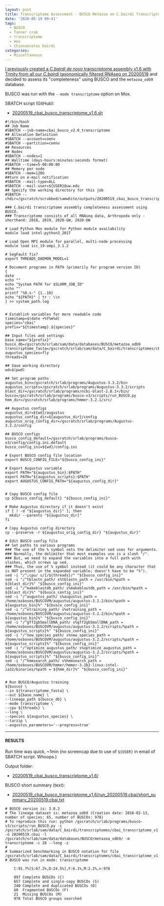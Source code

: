 ```yaml
---
layout: post
title: Transcriptome Assessment - BUSCO Metazoa on C.bairdi Transcriptome v1.6
date: '2020-05-19 09:41'
tags:
  - BUSCO
  - Tanner crab
  - transcriptome
  - mox
  - Chionoecetes bairdi
categories:
  - Miscellaneous
---
```

[I previously created a _C.bairdi_ _de novo_ transcriptome assembly v1.6 with Trinity from all our _C.bairdi_ taxonomically filtered RNAseq on 20200518](https://robertslab.github.io/sams-notebook/2020/05/18/Transcriptome-Assembly-C.bairdi-All-Arthropoda-specific-RNAseq-Data-with-Trinity-on-Mox.html) and decided to assess its "completeness" using BUSCO and the `metazoa_odb9` database.

BUSCO was run with the `--mode transcriptome` option on Mox.

SBATCH script (GitHub):

- [20200519_cbai_busco_transcriptome_v1.6.sh](https://github.com/RobertsLab/sams-notebook/blob/master/sbatch_scripts/20200519_cbai_busco_transcriptome_v1.6.sh)

```shell
#!/bin/bash
## Job Name
#SBATCH --job-name=cbai_busco_v2.0_transcriptome
## Allocation Definition
#SBATCH --account=coenv
#SBATCH --partition=coenv
## Resources
## Nodes
#SBATCH --nodes=1
## Walltime (days-hours:minutes:seconds format)
#SBATCH --time=5-00:00:00
## Memory per node
#SBATCH --mem=120G
##turn on e-mail notification
#SBATCH --mail-type=ALL
#SBATCH --mail-user=${USER}@uw.edu
## Specify the working directory for this job
#SBATCH --chdir=/gscratch/scrubbed/samwhite/outputs/20200519_cbai_busco_transcriptome_v1.6

### C.bairdi transcriptome assembly completeness assessment using BUSCO.
### Transcriptome consists of all RNAseq data, Arthropoda only - shorthand: 2018, 2019, 2020-GW, 2020-UW

# Load Python Mox module for Python module availability
module load intel-python3_2017

# Load Open MPI module for parallel, multi-node processing
module load icc_19-ompi_3.1.2

# SegFault fix?
export THREADS_DAEMON_MODEL=1

# Document programs in PATH (primarily for program version ID)
{
date
echo ""
echo "System PATH for $SLURM_JOB_ID"
echo ""
printf "%0.s-" {1..10}
echo "${PATH}" | tr : \\n
} >> system_path.log


# Establish variables for more readable code
timestamp=$(date +%Y%m%d)
species="cbai"
prefix="${timestamp}.${species}"

## Input files and settings
base_name="${prefix}"
busco_db=/gscratch/srlab/sam/data/databases/BUSCO/metazoa_odb9
transcriptome_fasta=/gscratch/srlab/sam/data/C_bairdi/transcriptomes/cbai_transcriptome_v1.6.fasta
augustus_species=fly
threads=28

## Save working directory
wd=$(pwd)

## Set program paths
augustus_bin=/gscratch/srlab/programs/Augustus-3.3.2/bin
augustus_scripts=/gscratch/srlab/programs/Augustus-3.3.2/scripts
blast_dir=/gscratch/srlab/programs/ncbi-blast-2.8.1+/bin/
busco=/gscratch/srlab/programs/busco-v3/scripts/run_BUSCO.py
hmm_dir=/gscratch/srlab/programs/hmmer-3.2.1/src/

## Augustus configs
augustus_dir=${wd}/augustus
augustus_config_dir=${augustus_dir}/config
augustus_orig_config_dir=/gscratch/srlab/programs/Augustus-3.3.2/config

## BUSCO configs
busco_config_default=/gscratch/srlab/programs/busco-v3/config/config.ini.default
busco_config_ini=${wd}/config.ini

# Export BUSCO config file location
export BUSCO_CONFIG_FILE="${busco_config_ini}"

# Export Augustus variable
export PATH="${augustus_bin}:$PATH"
export PATH="${augustus_scripts}:$PATH"
export AUGUSTUS_CONFIG_PATH="${augustus_config_dir}"


# Copy BUSCO config file
cp ${busco_config_default} "${busco_config_ini}"

# Make Augustus directory if it doesn't exist
if [ ! -d "${augustus_dir}" ]; then
  mkdir --parents "${augustus_dir}"
fi

# Copy Augustus config directory
cp --preserve -r ${augustus_orig_config_dir} "${augustus_dir}"

# Edit BUSCO config file
## Set paths to various programs
### The use of the % symbol sets the delimiter sed uses for arguments.
### Normally, the delimiter that most examples use is a slash "/".
### But, we need to expand the variables into a full path with slashes, which screws up sed.
### Thus, the use of % symbol instead (it could be any character that is NOT present in the expanded variable; doesn't have to be "%").
sed -i "/^;cpu/ s/1/${threads}/" "${busco_config_ini}"
sed -i "/^tblastn_path/ s%tblastn_path = /usr/bin/%path = ${blast_dir}%" "${busco_config_ini}"
sed -i "/^makeblastdb_path/ s%makeblastdb_path = /usr/bin/%path = ${blast_dir}%" "${busco_config_ini}"
sed -i "/^augustus_path/ s%augustus_path = /home/osboxes/BUSCOVM/augustus/augustus-3.2.2/bin/%path = ${augustus_bin}%" "${busco_config_ini}"
sed -i "/^etraining_path/ s%etraining_path = /home/osboxes/BUSCOVM/augustus/augustus-3.2.2/bin/%path = ${augustus_bin}%" "${busco_config_ini}"
sed -i "/^gff2gbSmallDNA_path/ s%gff2gbSmallDNA_path = /home/osboxes/BUSCOVM/augustus/augustus-3.2.2/scripts/%path = ${augustus_scripts}%" "${busco_config_ini}"
sed -i "/^new_species_path/ s%new_species_path = /home/osboxes/BUSCOVM/augustus/augustus-3.2.2/scripts/%path = ${augustus_scripts}%" "${busco_config_ini}"
sed -i "/^optimize_augustus_path/ s%optimize_augustus_path = /home/osboxes/BUSCOVM/augustus/augustus-3.2.2/scripts/%path = ${augustus_scripts}%" "${busco_config_ini}"
sed -i "/^hmmsearch_path/ s%hmmsearch_path = /home/osboxes/BUSCOVM/hmmer/hmmer-3.1b2-linux-intel-ia32/binaries/%path = ${hmm_dir}%" "${busco_config_ini}"


# Run BUSCO/Augustus training
${busco} \
--in ${transcriptome_fasta} \
--out ${base_name} \
--lineage_path ${busco_db} \
--mode transcriptome \
--cpu ${threads} \
--long \
--species ${augustus_species} \
--tarzip \
--augustus_parameters='--progress=true'
```


---

#### RESULTS

Run time was quick, ~1min (no screencap due to use of `${USER}` in email of SBATCH script. Whoops.)

Output folder:

- [20200519_cbai_busco_transcriptome_v1.6/](https://gannet.fish.washington.edu/Atumefaciens/20200519_cbai_busco_transcriptome_v1.6/)


BUSCO short summary (text):

- [20200519_cbai_busco_transcriptome_v1.6/run_20200519.cbai/short_summary_20200519.cbai.txt](https://gannet.fish.washington.edu/Atumefaciens/20200519_cbai_busco_transcriptome_v1.6/run_20200519.cbai/short_summary_20200519.cbai.txt)

```
# BUSCO version is: 3.0.2
# The lineage dataset is: metazoa_odb9 (Creation date: 2016-02-13, number of species: 65, number of BUSCOs: 978)
# To reproduce this run: python /gscratch/srlab/programs/busco-v3/scripts/run_BUSCO.py -i /gscratch/srlab/sam/data/C_bairdi/transcriptomes/cbai_transcriptome_v1.6.fasta -o 20200519.cbai -l /gscratch/srlab/sam/data/databases/BUSCO/metazoa_odb9/ -m transcriptome -c 28 --long -z
#
# Summarized benchmarking in BUSCO notation for file /gscratch/srlab/sam/data/C_bairdi/transcriptomes/cbai_transcriptome_v1.6.fasta
# BUSCO was run in mode: transcriptome

	C:91.7%[S:67.2%,D:24.5%],F:6.1%,M:2.2%,n:978

	897	Complete BUSCOs (C)
	657	Complete and single-copy BUSCOs (S)
	240	Complete and duplicated BUSCOs (D)
	60	Fragmented BUSCOs (F)
	21	Missing BUSCOs (M)
	978	Total BUSCO groups searched
  ```
